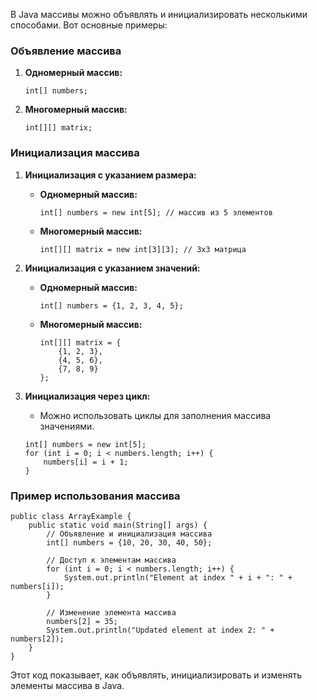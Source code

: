 В Java массивы можно объявлять и инициализировать несколькими способами. Вот основные примеры:

### Объявление массива

1. **Одномерный массив:**
   ```
   int[] numbers;
   ```

2. **Многомерный массив:**
   ```
   int[][] matrix;
   ```

### Инициализация массива

1. **Инициализация с указанием размера:**
    - **Одномерный массив:**
      ```
      int[] numbers = new int[5]; // массив из 5 элементов
      ```

    - **Многомерный массив:**
      ```
      int[][] matrix = new int[3][3]; // 3x3 матрица
      ```

2. **Инициализация с указанием значений:**
    - **Одномерный массив:**
      ```
      int[] numbers = {1, 2, 3, 4, 5};
      ```

    - **Многомерный массив:**
      ```
      int[][] matrix = {
          {1, 2, 3},
          {4, 5, 6},
          {7, 8, 9}
      };
      ```

3. **Инициализация через цикл:**
    - Можно использовать циклы для заполнения массива значениями.
   ```
   int[] numbers = new int[5];
   for (int i = 0; i < numbers.length; i++) {
       numbers[i] = i + 1;
   }
   ```

### Пример использования массива

```
public class ArrayExample {
    public static void main(String[] args) {
        // Объявление и инициализация массива
        int[] numbers = {10, 20, 30, 40, 50};

        // Доступ к элементам массива
        for (int i = 0; i < numbers.length; i++) {
            System.out.println("Element at index " + i + ": " + numbers[i]);
        }

        // Изменение элемента массива
        numbers[2] = 35;
        System.out.println("Updated element at index 2: " + numbers[2]);
    }
}
```

Этот код показывает, как объявлять, инициализировать и изменять элементы массива в Java.
